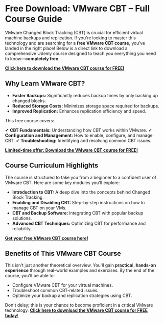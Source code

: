 # Free Download: VMware CBT – Full Course Guide

VMware Changed Block Tracking (CBT) is crucial for efficient virtual machine backups and replication. If you're looking to master this technology and are searching for a **free VMware CBT course**, you've landed in the right place! Below is a direct link to download a comprehensive Udemy course designed to teach you everything you need to know—**completely free**.

[**Click here to download the VMware CBT course for FREE!**](https://udemywork.com/vmware-cbt)

## Why Learn VMware CBT?

*   **Faster Backups:** Significantly reduces backup times by only backing up changed blocks.
*   **Reduced Storage Costs:** Minimizes storage space required for backups.
*   **Improved Replication:** Enhances replication efficiency and speed.

This free course covers:

✔ **CBT Fundamentals:** Understanding how CBT works within VMware.
✔ **Configuration and Management:** How to enable, configure, and manage CBT.
✔ **Troubleshooting:** Identifying and resolving common CBT issues.

[**Limited-time offer: Download the VMware CBT course for FREE!**](https://udemywork.com/vmware-cbt)

## Course Curriculum Highlights

The course is structured to take you from a beginner to a confident user of VMware CBT. Here are some key modules you'll explore:

*   **Introduction to CBT:** A deep dive into the concepts behind Changed Block Tracking.
*   **Enabling and Disabling CBT:** Step-by-step instructions on how to manage CBT on your VMs.
*   **CBT and Backup Software:** Integrating CBT with popular backup solutions.
*   **Advanced CBT Techniques:** Optimizing CBT for performance and reliability.

[**Get your free VMware CBT course here!**](https://udemywork.com/vmware-cbt)

## Benefits of This VMware CBT Course

This isn't just another theoretical overview. You'll gain **practical, hands-on experience** through real-world examples and exercises. By the end of the course, you'll be able to:

*   Configure VMware CBT for your virtual machines.
*   Troubleshoot common CBT-related issues.
*   Optimize your backup and replication strategies using CBT.

Don't delay; this is your chance to become proficient in a critical VMware technology. **[Click here to download the VMware CBT course for FREE today!](https://udemywork.com/vmware-cbt)**
